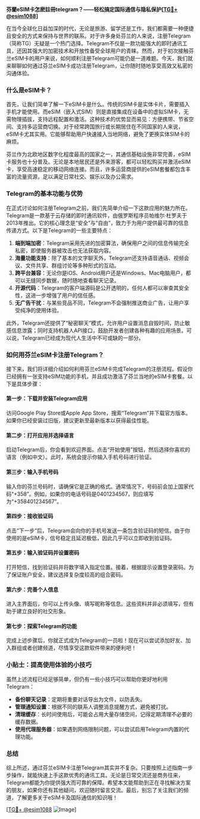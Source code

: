 **芬蘭eSIM卡怎麽註冊telegram？——轻松搞定国际通信与隐私保护[[TG💪+ @esim1088](https://t.me/s/esim1088)]**

在当今全球化日益加深的时代，无论是旅游、留学还是工作，我们都需要一种便捷且安全的方式来保持与世界的联系。对于许多身处芬兰的人来说，注册Telegram（简称TG）无疑是一个热门选择。Telegram不仅是一款功能强大的即时通讯工具，还因其强大的加密技术和开放性备受全球用户的青睐。然而，对于初次接触芬兰eSIM卡的用户来说，如何顺利注册Telegram可能仍是一道难题。今天，我们就来聊聊如何通过芬兰eSIM卡成功注册Telegram，让你随时随地享受高效又私密的沟通体验。

### 什么是eSIM卡？

首先，让我们简单了解一下eSIM卡是什么。传统的SIM卡是实体卡片，需要插入手机才能使用。而eSIM（嵌入式SIM）则是直接集成在设备中的虚拟SIM卡，无需物理插拔，支持远程配置和激活。这种技术的优势显而易见：方便携带、节省空间、支持多运营商切换。对于经常跨国旅行或长期居住在不同国家的人来说，eSIM卡尤其实用。它能够帮助用户快速接入当地网络，避免了更换实体SIM卡的麻烦。

芬兰作为北欧地区数字化程度最高的国家之一，其通信基础设施非常完善，eSIM卡服务也十分普及。无论是本地居民还是外来游客，都可以轻松购买并激活eSIM卡，享受高速稳定的移动网络连接。而且，许多运营商提供的eSIM套餐都包含丰富的流量资源，足以满足日常社交、娱乐以及办公需求。

### Telegram的基本功能与优势

在正式讨论如何注册Telegram之前，我们先简单介绍一下这款应用的魅力所在。Telegram是一款基于云存储的即时通讯软件，由俄罗斯程序员帕维尔·杜罗夫于2013年推出。它的核心理念是“安全”与“自由”，致力于为用户提供最可靠的信息传递方式。以下是Telegram的一些主要特点：

1. **端到端加密**：Telegram采用先进的加密算法，确保用户之间的信息传输完全私密，即使服务器被攻击也无法获取内容。
2. **海量功能支持**：除了基本的文字聊天外，Telegram还支持语音通话、视频会议、文件共享、群组讨论等多种形式的互动。
3. **跨平台兼容**：无论你是iOS、Android用户还是Windows、Mac电脑用户，都可以无缝同步数据，随时随地查看聊天记录。
4. **开源代码**：Telegram的客户端源码是公开透明的，任何人都可以审查其安全性，这进一步增强了用户的信任感。
5. **无广告干扰**：与某些竞品不同，Telegram不会强制推送商业广告，让用户享受纯净的使用体验。

此外，Telegram还提供了“秘密聊天”模式，允许用户设置消息自毁时间，防止敏感信息泄露；同时支持机器人API接口，鼓励开发者创建各种有趣的应用场景。可以说，Telegram已经成为现代人生活中不可或缺的一部分。

### 如何用芬兰eSIM卡注册Telegram？

接下来，我们将详细介绍如何利用芬兰eSIM卡完成Telegram的注册流程。假设你已经拥有一张支持eSIM功能的手机，并且成功激活了芬兰当地的eSIM卡套餐。以下是具体步骤：

#### 第一步：下载并安装Telegram应用

访问Google Play Store或Apple App Store，搜索“Telegram”并下载官方版本。如果你已经安装过旧版，建议更新至最新版本以获得最佳性能。

#### 第二步：打开应用并选择语言

启动Telegram后，你会看到欢迎界面。点击“开始使用”按钮，然后选择你喜欢的语言（例如中文）。此时，系统会提示你输入手机号码进行验证。

#### 第三步：输入手机号码

输入你的芬兰号码时，请确保它是正确的格式。通常情况下，号码前会加上国家代码“+358”。例如，如果你的电话号码是0401234567，则应填写为“+358401234567”。

#### 第四步：接收验证码

点击“下一步”后，Telegram会向你的手机号发送一条包含验证码的短信。由于你使用的是eSIM卡，信号稳定且延迟极低，因此几乎可以立即收到验证码。

#### 第五步：输入验证码并设置密码

打开短信，找到验证码并将数字填入指定位置。接着，根据提示设置登录密码。为了保证账户安全，建议选择复杂度较高的组合密码。

#### 第六步：完善个人信息

进入主界面后，你可以上传头像、填写昵称等信息。这些资料并非必须填写，但有助于建立良好的社交形象。

#### 第七步：探索Telegram的功能

完成上述步骤后，你就正式成为Telegram的一员啦！现在可以尝试添加好友、加入群组或者创建频道，尽情享受这款软件带来的便利吧！

### 小贴士：提高使用体验的小技巧

虽然上述流程已经足够简单，但仍有一些小技巧可以帮助你更好地利用Telegram：

- **备份聊天记录**：定期将重要对话导出为文件，以防丢失。
- **管理通知设置**：根据不同的联系人调整消息提醒方式，避免被打扰。
- **清理缓存**：长时间使用后，可能会占用大量存储空间，记得定期清理不必要的缓存数据。
- **使用代理服务器**：如果遇到网络限制问题，可以尝试启用Telegram内置的代理功能。

### 总结

综上所述，通过芬兰eSIM卡注册Telegram其实并不复杂。只要按照上述指南一步步操作，就能快速上手这款优秀的通讯工具。无论是日常交流还是商务往来，Telegram都能为你提供强大而可靠的保障。希望本文能帮助到正在寻找解决方案的朋友，如果你还有其他疑问，欢迎随时留言交流。最后，别忘了关注我们的频道，了解更多关于eSIM卡及国际通信的知识哦！

[[TG💪+ @esim1088](https://t.me/s/esim1088) ![Image](https://i.postimg.cc/4NQfJmqS/Snipaste-2025-05-13-00-14-12.png)]